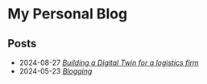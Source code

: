 # My Personal Blog

## Posts

* 2024-08-27 *[Building a Digital Twin for a logistics firm](./building_a_digital_twin_for_a_logistics_firm.md)*
* 2024-05-23 *[Blogging](./blogging.md)*

